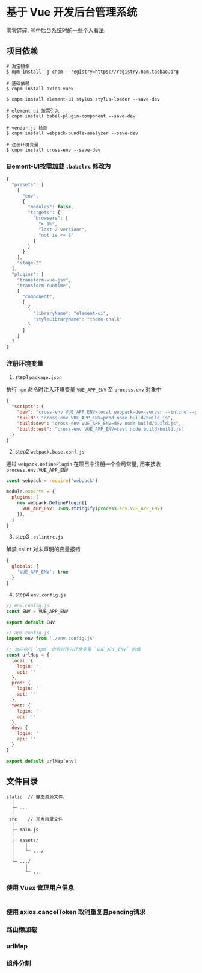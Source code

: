 # 基于 Vue 开发后台管理系统

零零碎碎, 写中后台系统时的一些个人看法.

## 项目依赖

```shell
# 淘宝镜像
$ npm install -g cnpm --registry=https://registry.npm.taobao.org

# 基础依赖
$ cnpm install axios vuex

$ cnpm install element-ui stylus stylus-loader --save-dev

# element-ui 按需引入
$ cnpm install babel-plugin-component --save-dev

# vendor.js 检测
$ cnpm install webpack-bundle-analyzer --save-dev

# 注册环境变量
$ cnpm install cross-env --save-dev
```

### Element-UI按需加载 `.babelrc` 修改为

```js
{
  "presets": [
    [
      "env",
      {
        "modules": false,
        "targets": {
          "browsers": [
            "> 1%",
            "last 2 versions",
            "not ie <= 8"
          ]
        }
      }
    ],
    "stage-2"
  ],
  "plugins": [
    "transform-vue-jsx",
    "transform-runtime",
    [
      "component",
      [
        {
          "libraryName": "element-ui",
          "styleLibraryName": "theme-chalk"
        }
      ]
    ]
  ]
}
```

### 注册环境变量

1. step1 `package.json`

执行 `npm` 命令时注入环境变量 `VUE_APP_ENV` 至 `process.env` 对象中

```json
{
  "scripts": {
    "dev": "cross-env VUE_APP_ENV=local webpack-dev-server --inline --progress --config build/webpack.dev.conf.js",
    "build": "cross-env VUE_APP_ENV=prod node build/build.js",
    "build:dev": "cross-env VUE_APP_ENV=dev node build/build.js",
    "build:test": "cross-env VUE_APP_ENV=test node build/build.js"
  }
}
```

2. step2 `webpack.base.conf.js`

通过 `webpack.DefinePlugin` 在项目中注册一个全局常量, 用来接收 `process.env.VUE_APP_ENV`

```js
const webpack = require('webpack')

module.exports = {
  plugins: [
    new webpack.DefinePlugin({
      VUE_APP_ENV: JSON.stringify(process.env.VUE_APP_ENV)
    }),
  ]
}
```

3. step3 `.eslintrc.js`

解禁 eslint 对未声明的变量报错

```js
{
  globals: {
    'VUE_APP_ENV': true
  }
}
```

4. step4 `env.config.js`

```js
// env.config.js
const ENV = VUE_APP_ENV

export default ENV

// api.config.js
import env from './env.config.js'

// 对应执行 `npm` 命令时注入环境变量 `VUE_APP_ENV` 的值
const urlMap = {
  local: {
    login: ''
    api: ''
  },
  prod: {
    login: ''
    api: ''
  },
  test: {
    login: ''
    api: ''
  },
  dev: {
    login: ''
    api: ''
  }
}

export default urlMap[env]
```

## 文件目录

```
static  // 静态资源文件，
  |
  ├─ ...
  |
 src    // 开发目录文件
  |
  ├─ main.js
  |
  ├─ assets/
  │    │
  │    └─ .../
  │
  └─ .../
       │
       └─ ...
```

### 使用 Vuex 管理用户信息

```
```

### 使用 axios.cancelToken 取消重复且pending请求

### 路由懒加载

### urlMap

### 组件分割
